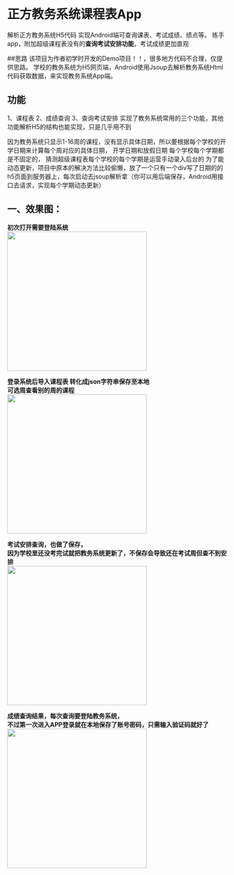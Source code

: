 # 正方教务系统课程表App
解析正方教务系统H5代码 实现Android端可查询课表、考试成绩、绩点等。
练手app，附加超级课程表没有的**查询考试安排功能**，考试成绩更加直观

##思路
该项目为作者初学时开发的Demo项目！！，很多地方代码不合理，仅提供思路。
学校的教务系统为H5网页端，Android使用Jsoup去解析教务系统Html代码获取数据，来实现教务系统App端。

## 功能
1、课程表 2、成绩查询 3、查询考试安排
实现了教务系统常用的三个功能，其他功能解析H5的结构也能实现，只是几乎用不到

因为教务系统只显示1-16周的课程，没有显示具体日期，所以要根据每个学校的开学日期来计算每个周对应的具体日期，
开学日期和放假日期 每个学校每个学期都是不固定的，
猜测超级课程表每个学校的每个学期是运营手动录入后台的
为了能动态更新，项目中原本的解决方法比较偷懒，放了一个只有一个div写了日期的的h5页面到服务器上，每次启动去jsoup解析拿（你可以用后端保存，Android用接口去请求，实现每个学期动态更新）

## 一、效果图：
**初次打开需要登陆系统**</br>
<img height="" width="320" src="https://img-blog.csdnimg.cn/20200209173947525.jpg"></br>

**登录系统后导入课程表  转化成json字符串保存至本地**</br>
**可选周查看别的周的课程**</br>
<img height="" width="320" src="https://img-blog.csdnimg.cn/20200113144513609.jpg"></br>

**考试安排查询，也做了保存，</br>
因为学校里还没考完试就把教务系统更新了，不保存会导致还在考试周但查不到安排**</br>
<img height="" width="320" src="https://img-blog.csdnimg.cn/20200113144345811.jpg"></br>

**成绩查询结果，每次查询要登陆教务系统，</br>
不过第一次进入APP登录就在本地保存了账号密码，只需输入验证码就好了**</br>
<img height="" width="320" src="https://img-blog.csdnimg.cn/2020011314443674.jpg"></br>
